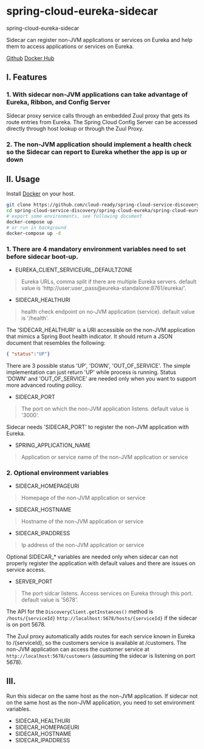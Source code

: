 # spring-cloud-eureka-sidecar
spring-cloud-eureka-sidecar

Sidecar can register non-JVM applications or services on Eureka and help them to access applications or services on Eureka.

[Github](https://github.com/cloud-ready/spring-cloud-service-discovery/tree/develop/spring-cloud-eureka/spring-cloud-eureka-sidecar)
[Docker Hub](https://hub.docker.com/r/cloudready/spring-cloud-eureka-server/)

## I. Features

### 1. With sidecar non-JVM applications can take advantage of Eureka, Ribbon, and Config Server

Sidecar proxy service calls through an embedded Zuul proxy that gets its route entries from Eureka.
The Spring Cloud Config Server can be accessed directly through host lookup or through the Zuul Proxy.

### 2. The non-JVM application should implement a health check so the Sidecar can report to Eureka whether the app is up or down

## II. Usage

Install [Docker](https://www.docker.com/community-edition) on your host.

```bash
git clone https://github.com/cloud-ready/spring-cloud-service-discovery.git
cd spring-cloud-service-discovery/spring-cloud-eureka/spring-cloud-eureka-sidecar
# export some environments, see following document
docker-compose up
# or run in background
docker-compose up -d
```

### 1. There are 4 mandatory environment variables need to set before sidecar boot-up.

- EUREKA_CLIENT_SERVICEURL_DEFAULTZONE
> Eureka URLs, comma split if there are multiple Eureka servers. default value is 'http://user:user_pass@eureka-standalone:8761/eureka/'.

- SIDECAR_HEALTHURI
> health check endpoint on no-JVM application (service). default value is '/health'.

The 'SIDECAR_HEALTHURI' is a URI accessible on the non-JVM application that mimics a Spring Boot health indicator.
It should return a JSON document that resembles the following:
```json
{ "status":"UP"}
```
There are 3 possible status 'UP', 'DOWN', 'OUT_OF_SERVICE'.
The simple implementation can just return 'UP' while process is running.
Status 'DOWN' and 'OUT_OF_SERVICE' are needed only when you want to support more advanced routing policy.

- SIDECAR_PORT
> The port on which the non-JVM application listens. default value is '3000'.

Sidecar needs 'SIDECAR_PORT' to register the non-JVM application with Eureka.

- SPRING_APPLICATION_NAME
> Application or service name of the non-JVM application or service 

### 2. Optional environment variables

- SIDECAR_HOMEPAGEURI
> Homepage of the non-JVM application or service
- SIDECAR_HOSTNAME
> Hostname of the non-JVM application or service
- SIDECAR_IPADDRESS
> Ip address of the non-JVM application or service

Optional SIDECAR_* variables are needed only when sidecar can not properly register the application with default values 
and there are issues on service access.

- SERVER_PORT
> The port sidcar listens. Access services on Eureka through this port. default value is '5678'.

The API for the `DiscoveryClient.getInstances()` method is `/hosts/{serviceId}`
`http://localhost:5678/hosts/{serviceId}` if the sidecar is on port 5678.


The Zuul proxy automatically adds routes for each service known in Eureka to /{serviceId}, 
so the customers service is available at /customers. 
The non-JVM application can access the customer service at `http://localhost:5678/customers` (assuming the sidecar is listening on port 5678).


## III. 

Run this sidecar on the same host as the non-JVM application.
If sidecar not on the same host as the non-JVM application, you need to set environment variables.

- SIDECAR_HEALTHURI
- SIDECAR_HOMEPAGEURI
- SIDECAR_HOSTNAME
- SIDECAR_IPADDRESS